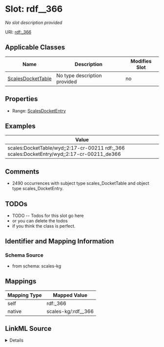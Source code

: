 

# Slot: rdf__366


_No slot description provided_





URI: [rdf:_366](http://www.w3.org/1999/02/22-rdf-syntax-ns#_366)



<!-- no inheritance hierarchy -->





## Applicable Classes

| Name | Description | Modifies Slot |
| --- | --- | --- |
| [ScalesDocketTable](../classes/ScalesDocketTable.md) | No type description provided |  no  |







## Properties

* Range: [ScalesDocketEntry](../classes/ScalesDocketEntry.md)






## Examples

| Value |
| --- |
| scales:DocketTable/wyd;;2:17-cr-00211 rdf:_366 scales:DocketEntry/wyd;;2:17-cr-00211_de366 |

## Comments

* 2490 occurrences with subject type scales_DocketTable and object type scales_DocketEntry.

## TODOs

* TODO -- Todos for this slot go here
* or you can delete the todos
* if you think the class is perfect.

## Identifier and Mapping Information







### Schema Source


* from schema: scales-kg




## Mappings

| Mapping Type | Mapped Value |
| ---  | ---  |
| self | rdf:_366 |
| native | scales-kg/:rdf__366 |




## LinkML Source

<details>
```yaml
name: rdf__366
description: No slot description provided
todos:
- TODO -- Todos for this slot go here
- or you can delete the todos
- if you think the class is perfect.
comments:
- 2490 occurrences with subject type scales_DocketTable and object type scales_DocketEntry.
examples:
- value: scales:DocketTable/wyd;;2:17-cr-00211 rdf:_366 scales:DocketEntry/wyd;;2:17-cr-00211_de366
from_schema: scales-kg
rank: 1000
slot_uri: rdf:_366
alias: rdf__366
domain_of:
- scales_DocketTable
range: scales_DocketEntry

```
</details>